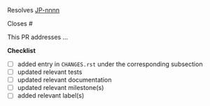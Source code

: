 <!-- If this PR closes a JIRA ticket, make sure the title starts with the JIRA issue number, 
for example JP-1234: <Fix a bug> -->
Resolves [JP-nnnn](https://jira.stsci.edu/browse/JP-nnnn)

<!-- If this PR closes a GitHub issue, reference it here by its number -->
Closes #

<!-- describe the changes comprising this PR here -->
This PR addresses ...

**Checklist**
- [ ] added entry in `CHANGES.rst` under the corresponding subsection
- [ ] updated relevant tests
- [ ] updated relevant documentation
- [ ] updated relevant milestone(s)
- [ ] added relevant label(s)
